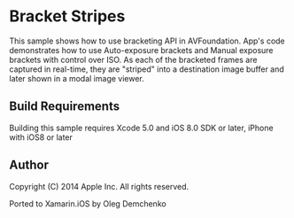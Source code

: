Bracket Stripes
==============

This sample shows how to use bracketing API in AVFoundation. App's code demonstrates how to use Auto-exposure brackets and Manual exposure  brackets with control over ISO. As each of the bracketed frames are captured in real-time, they are "striped" into a destination image buffer and later shown in a modal image viewer.

Build Requirements
------------------

Building this sample requires Xcode 5.0 and iOS 8.0 SDK or later, iPhone with iOS8 or later

Author
------ 
Copyright (C) 2014 Apple Inc. All rights reserved.

Ported to Xamarin.iOS by Oleg Demchenko